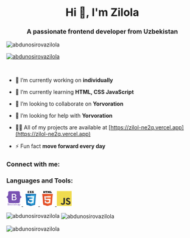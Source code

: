 <h1 align="center">Hi 👋, I'm Zilola</h1>
<h3 align="center">A passionate frontend developer from Uzbekistan</h3>

<p align="left"> <img src="https://komarev.com/ghpvc/?username=abdunosirovazilola&label=Profile%20views&color=0e75b6&style=flat" alt="abdunosirovazilola" /> </p>

<p align="left"> <a href="https://github.com/ryo-ma/github-profile-trophy"><img src="https://github-profile-trophy.vercel.app/?username=abdunosirovazilola" alt="abdunosirovazilola" /></a> </p>

<p align="left"> <a href="https://twitter.com/" target="blank"><img src="https://img.shields.io/twitter/follow/?logo=twitter&style=for-the-badge" alt="" /></a> </p>

- 🔭 I’m currently working on **individually**

- 🌱 I’m currently learning **HTML, CSS JavaScript**

- 👯 I’m looking to collaborate on **Yorvoration**

- 🤝 I’m looking for help with **Yorvoration**

- 👨‍💻 All of my projects are available at [https://zilol-ne2q.vercel.app](https://zilol-ne2q.vercel.app)

- ⚡ Fun fact **move forward every day**

<h3 align="left">Connect with me:</h3>
<p align="left">
</p>

<h3 align="left">Languages and Tools:</h3>
<p align="left"> <a href="https://getbootstrap.com" target="_blank" rel="noreferrer"> <img src="https://raw.githubusercontent.com/devicons/devicon/master/icons/bootstrap/bootstrap-plain-wordmark.svg" alt="bootstrap" width="40" height="40"/> </a> <a href="https://www.w3schools.com/css/" target="_blank" rel="noreferrer"> <img src="https://raw.githubusercontent.com/devicons/devicon/master/icons/css3/css3-original-wordmark.svg" alt="css3" width="40" height="40"/> </a> <a href="https://www.w3.org/html/" target="_blank" rel="noreferrer"> <img src="https://raw.githubusercontent.com/devicons/devicon/master/icons/html5/html5-original-wordmark.svg" alt="html5" width="40" height="40"/> </a> <a href="https://developer.mozilla.org/en-US/docs/Web/JavaScript" target="_blank" rel="noreferrer"> <img src="https://raw.githubusercontent.com/devicons/devicon/master/icons/javascript/javascript-original.svg" alt="javascript" width="40" height="40"/> </a> </p>

<p><img align="left" src="https://github-readme-stats.vercel.app/api/top-langs?username=abdunosirovazilola&show_icons=true&locale=en&layout=compact" alt="abdunosirovazilola" /></p>

<p>&nbsp;<img align="center" src="https://github-readme-stats.vercel.app/api?username=abdunosirovazilola&show_icons=true&locale=en" alt="abdunosirovazilola" /></p>

<p><img align="center" src="https://github-readme-streak-stats.herokuapp.com/?user=abdunosirovazilola&" alt="abdunosirovazilola" /></p>
